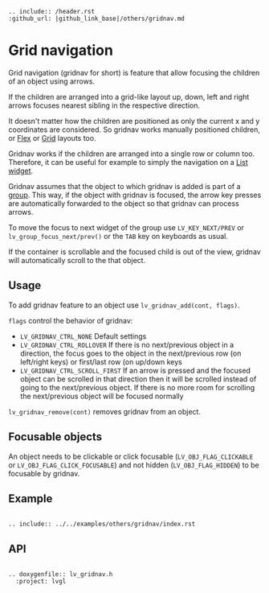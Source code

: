 ```eval_rst
.. include:: /header.rst 
:github_url: |github_link_base|/others/gridnav.md
```
# Grid navigation

Grid navigation (gridnav for short) is feature that allow focusing the children of an object using arrows. 

If the children are arranged into a grid-like layout up, down, left and right arrows focuses nearest sibling
in the respective direction.


It doesn't matter how the children are positioned as only the current x and y coordinates are considered.
So gridnav works manually positioned children, or [Flex](/layouts/flex.html) or [Grid](/layouts/grid.html) layouts too.

Gridnav works if the children are arranged into a single row or column too. 
Therefore, it can be useful for example to simply the navigation on a [List widget](/widgets/extra/list.html).

Gridnav assumes that the object to which gridnav is added is part of a [group](/overview/indev.html#groups). 
This way, if the object with gridnav is focused, the arrow key presses are automatically forwarded to the object
so that gridnav can process arrows.

To move the focus to next widget of the group use `LV_KEY_NEXT/PREV` or `lv_group_focus_next/prev()` or the `TAB` key on keyboards as usual. 
 
If the container is scrollable and the focused child is out of the view, gridnav will automatically scroll to the that object. 
 
## Usage

To add gridnav feature to an object use `lv_gridnav_add(cont, flags)`.

`flags` control the behavior of gridnav:
- `LV_GRIDNAV_CTRL_NONE` Default settings 
- `LV_GRIDNAV_CTRL_ROLLOVER`  If there is no next/previous object in a direction, 
the focus goes to the object in the next/previous row (on left/right keys) or first/last row (on up/down keys 
- `LV_GRIDNAV_CTRL_SCROLL_FIRST` If an arrow is pressed and the focused object can be scrolled in that direction
then it will be scrolled instead of going to the next/previous object.  If there is no more room for scrolling the next/previous object will be focused normally 

`lv_gridnav_remove(cont)` removes gridnav from an object.

## Focusable objects

An object needs to be clickable or click focusable (`LV_OBJ_FLAG_CLICKABLE` or `LV_OBJ_FLAG_CLICK_FOCUSABLE`) and not hidden (`LV_OBJ_FLAG_HIDDEN`) to be focusable 
by gridnav.


## Example

```eval_rst

.. include:: ../../examples/others/gridnav/index.rst

```
## API


```eval_rst

.. doxygenfile:: lv_gridnav.h
  :project: lvgl

```
